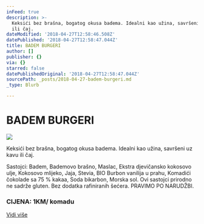```yaml
---
inFeed: true
description: >-
  Keksići bez brašna, bogatog okusa badema. Idealni kao užina, savršeni uz kavu
  ili čaj.
dateModified: '2018-04-27T12:58:46.508Z'
datePublished: '2018-04-27T12:58:47.044Z'
title: BADEM BURGERI
author: []
publisher: {}
via: {}
starred: false
datePublishedOriginal: '2018-04-27T12:58:47.044Z'
sourcePath: _posts/2018-04-27-badem-burgeri.md
_type: Blurb

---
```

# BADEM BURGERI
![](https://the-grid-user-content.s3-us-west-2.amazonaws.com/24fde023-7d65-47f2-a309-82fc4d2ad350.jpg)

Keksići bez brašna, bogatog okusa badema. Idealni kao užina, savršeni uz kavu ili čaj.

Sastojci: Badem, Bademovo brašno, Maslac, Ekstra djevičansko kokosovo ulje, Kokosovo mlijeko, Jaja, Stevia, BIO Burbon vanilija u prahu, Komadići čokolade sa 75 % kakaa, Soda bikarbon, Morska sol. Ovi sastojci prirodno ne sadrže gluten. Bez dodatka rafiniranih šećera. PRAVIMO PO NARUDŽBI.

### CIJENA: 1KM/ komadu
[Vidi više][0]

[0]: https://www.facebook.com/greenday.kolaci.peciva/posts/219951265412275